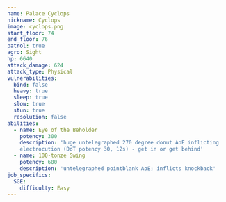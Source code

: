 ```yaml
---
name: Palace Cyclops
nickname: Cyclops
image: cyclops.png
start_floor: 74
end_floor: 76
patrol: true
agro: Sight
hp: 6640
attack_damage: 624
attack_type: Physical
vulnerabilities:
  bind: false
  heavy: true
  sleep: true
  slow: true
  stun: true
  resolution: false
abilities:
  - name: Eye of the Beholder
    potency: 300
    description: 'huge untelegraphed 270 degree donut AoE inflicting
    electrocution (DoT potency 30, 12s) - get in or get behind'
  - name: 100-tonze Swing
    potency: 600
    description: 'untelegraphed pointblank AoE; inflicts knockback'
job_specifics:
  SGE:
    difficulty: Easy
---
```

